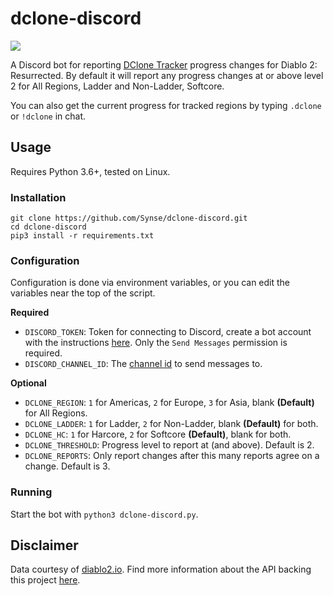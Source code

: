 # dclone-discord

![](https://img.shields.io/badge/version-0.6-blue)

A Discord bot for reporting [DClone Tracker](https://diablo2.io/dclonetracker.php) progress changes for Diablo 2: Resurrected. By default it will report any progress changes at or above level 2 for All Regions, Ladder and Non-Ladder, Softcore.

You can also get the current progress for tracked regions by typing `.dclone` or `!dclone` in chat.

## Usage

Requires Python 3.6+, tested on Linux.

### Installation

```
git clone https://github.com/Synse/dclone-discord.git
cd dclone-discord
pip3 install -r requirements.txt
```

### Configuration

Configuration is done via environment variables, or you can edit the variables near the top of the script.

**Required**
 - `DISCORD_TOKEN`: Token for connecting to Discord, create a bot account with the instructions [here](https://discordpy.readthedocs.io/en/stable/discord.html). Only the `Send Messages` permission is required.
 - `DISCORD_CHANNEL_ID`: The [channel id](https://support.discord.com/hc/en-us/articles/206346498-Where-can-I-find-my-User-Server-Message-ID-) to send messages to.

**Optional**
 - `DCLONE_REGION`: `1` for Americas, `2` for Europe, `3` for Asia, blank **(Default)** for All Regions.
 - `DCLONE_LADDER`: `1` for Ladder, `2` for Non-Ladder, blank **(Default)** for both.
 - `DCLONE_HC`: `1` for Harcore, `2` for Softcore **(Default)**, blank for both.
 - `DCLONE_THRESHOLD`: Progress level to report at (and above). Default is 2.
 - `DCLONE_REPORTS`: Only report changes after this many reports agree on a change. Default is 3.

### Running

Start the bot with `python3 dclone-discord.py`.

## Disclaimer

Data courtesy of [diablo2.io](https://diablo2.io/dclonetracker.php). Find more information about the API backing this project [here](https://diablo2.io/forums/diablo-clone-uber-diablo-tracker-public-api-t906872.html).
